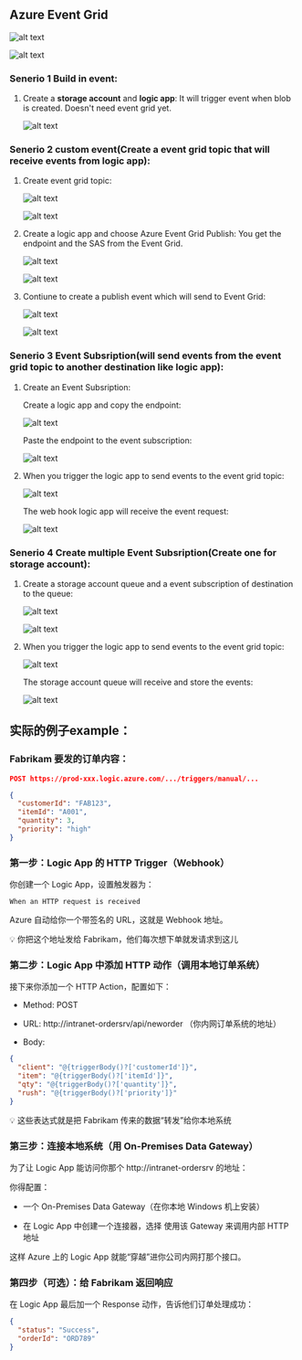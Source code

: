## Azure Event Grid

![alt text](image-4.png)

![alt text](image-9.png)

### Senerio 1 Build in event:
1. Create a **storage account** and **logic app**:
It will trigger event when blob is created. Doesn't need event grid yet.

    ![alt text](image-10.png)

### Senerio 2 custom event(Create a event grid topic that will receive events from logic app):
1. Create event grid topic:

    ![alt text](image-11.png)

    ![alt text](image-12.png)

2. Create a logic app and choose Azure Event Grid Publish:
    You get the endpoint and the SAS from the Event Grid.

      ![alt text](image-18.png)

    ![alt text](image-14.png)

3. Contiune to create a publish event which will send to Event Grid:

    ![alt text](image-15.png)

    ![alt text](image-16.png)

    
### Senerio 3 Event Subsription(will send events from the event grid topic to another destination like logic app):

1. Create an Event Subsription:
    
    Create a logic app and copy the endpoint:

    ![alt text](image-18.png)

    Paste the endpoint to the event subscription:

    ![alt text](image-17.png)

2. When you trigger the logic app to send events to the event grid topic:

    ![alt text](image-21.png)

    The web hook logic app will receive the event request:

    ![alt text](image-22.png)    


### Senerio 4 Create multiple Event Subsription(Create one for storage account):

1. Create a storage account queue and a event subscription of destination to the queue:

    ![alt text](image-19.png)

    ![alt text](image-20.png)

2. When you trigger the logic app to send events to the event grid topic:

    ![alt text](image-21.png)

    The storage account queue will receive and store the events:

    ![alt text](image-23.png)



## 实际的例子example：
### Fabrikam 要发的订单内容：
```json
POST https://prod-xxx.logic.azure.com/.../triggers/manual/...

{
  "customerId": "FAB123",
  "itemId": "A001",
  "quantity": 3,
  "priority": "high"
}
```
### 第一步：Logic App 的 HTTP Trigger（Webhook）
你创建一个 Logic App，设置触发器为：
```vbnet
When an HTTP request is received
```
Azure 自动给你一个带签名的 URL，这就是 Webhook 地址。

💡 你把这个地址发给 Fabrikam，他们每次想下单就发请求到这儿

### 第二步：Logic App 中添加 HTTP 动作（调用本地订单系统）
接下来你添加一个 HTTP Action，配置如下：

- Method: POST

- URL: http://intranet-ordersrv/api/neworder
（你内网订单系统的地址）

- Body:
```json
{
  "client": "@{triggerBody()?['customerId']}",
  "item": "@{triggerBody()?['itemId']}",
  "qty": "@{triggerBody()?['quantity']}",
  "rush": "@{triggerBody()?['priority']}"
}
```
💡 这些表达式就是把 Fabrikam 传来的数据“转发”给你本地系统

### 第三步：连接本地系统（用 On-Premises Data Gateway）
为了让 Logic App 能访问你那个 http://intranet-ordersrv 的地址：

你得配置：

- 一个 On-Premises Data Gateway（在你本地 Windows 机上安装）

- 在 Logic App 中创建一个连接器，选择 使用该 Gateway 来调用内部 HTTP 地址

这样 Azure 上的 Logic App 就能“穿越”进你公司内网打那个接口。

### 第四步（可选）：给 Fabrikam 返回响应
在 Logic App 最后加一个 Response 动作，告诉他们订单处理成功：

```json
{
  "status": "Success",
  "orderId": "ORD789"
}
```